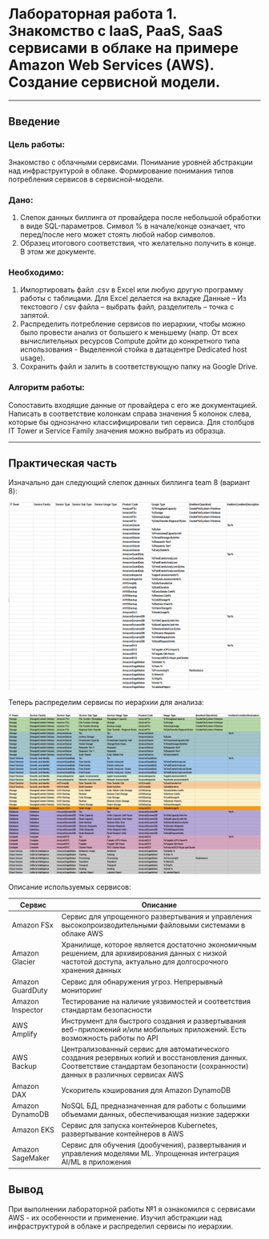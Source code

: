 # Лабораторная работа 1. Знакомство с IaaS, PaaS, SaaS сервисами в облаке на примере Amazon Web Services (AWS). Создание сервисной модели.

---

## Введение

### Цель работы: 
Знакомство с облачными сервисами. Понимание уровней абстракции над инфраструктурой в облаке. Формирование понимания типов потребления сервисов в сервисной-модели. 

### Дано: 
1. Слепок данных биллинга от провайдера после небольшой обработки в виде SQL-параметров. Символ % в начале/конце означает, что перед/после него может стоять любой набор символов.
2. Образец итогового соответствия, что желательно получить в конце. В этом же документе.

### Необходимо: 
1. Импортировать файл .csv в Excel или любую другую программу работы с таблицами. Для Excel делается на вкладке Данные – Из текстового / csv файла – выбрать файл, разделитель – точка с запятой.
2. Распределить потребление сервисов по иерархии, чтобы можно было провести анализ от большего к меньшему (напр. От всех вычислительных ресурсов Compute дойти до конкретного типа использования - Выделенной стойка в датацентре Dedicated host usage).
3. Сохранить файл и залить в соответствующую папку на Google Drive.

### Алгоритм работы: 
Сопоставить входящие данные от провайдера с его же документацией. Написать в соответствие колонкам справа значения 5 колонок слева, которые бы однозначно классифицировали тип сервиса. Для столбцов IT Tower и Service Family значения можно выбрать из образца.

---

## Практическая часть

Изначально дан следующий слепок данных биллинга team 8 (вариант 8):

![](media/img1.png)

Теперь распределим сервисы по иерархии для анализа:

![](media/img2.png)

Описание используемых сервисов:

| Сервис | Описание |
|-------------|-------------|
|  Amazon FSx   |   Сервис для упрощенного развертывания и управления высокопроизводительными файловыми системами в облаке AWS  |
|  Amazon Glacier   |  Хранилище, которое является достаточно экономичным решением, для архивирования данных с низкой частотой доступа, актуально для долгосрочного хранения  данных |
|   Amazon GuardDuty  |   Сервис для обнаружения угроз. Непрерывный мониторинг  |
|  Amazon Inspector   |  Тестирование на наличие уязвимостей и соответствия стандартам безопасности    |
|  AWS Amplify   | Инструмент для быстрого создания и развертывания веб-приложений и/или мобильных приложений. Есть возможность работы по API    |
|   AWS Backup  |  Централизованный сервис для автоматического создания резервных копий и восстановления данных. Соответствие стандартам безопаности (сохранности) данных в различных сервисах AWS   |
|   Amazon DAX  |  Ускоритель кэширования для Amazon DynamoDB   |
|   Amazon DynamoDB  | NoSQL БД, предназначенная для работы с большими объемами данных, обеспечивающая низкие задержки  |
|  Amazon EKS   |   Сервис для запуска контейнеров Kubernetes, развертывание контейнеров в AWS  |
|  Amazon SageMaker  |  Сервис для обучения (дообучения), развертывания и управления моделями ML. Упрощенная интеграция AI/ML в приложения|

## Вывод

При выполнении лабораторной работы №1 я ознакомился с сервисами AWS - их особенности и применение. Изучил абстракции над инфраструктурой в облаке и распределил сервисы по иерархии.


